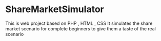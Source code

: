 # ShareMarketSimulator
This is web project based on PHP , HTML , CSS
It simulates the share market scenario for complete beginners to give them a taste of the real scenario
